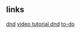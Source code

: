 ## links

[dnd](https://react-dnd.github.io/react-dnd/examples)
[video tutorial dnd](https://www.youtube.com/watch?v=r-m3L3m2IW8)
[to-do](https://medium.com/nmc-techblog/easy-drag-and-drop-in-react-22778b30ba37)